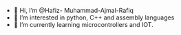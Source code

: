 - 👋 Hi, I’m @Hafiz- Muhammad-Ajmal-Rafiq
- 👀 I’m interested in python, C++ and assembly languages 
- 🌱 I’m currently learning microcontrollers and IOT.

<!---
Ajmal-Rafiq/Ajmal-Rafiq is a ✨ special ✨ repository because its `README.md` (this file) appears on your GitHub profile.
You can click the Preview link to take a look at your changes.
--->

